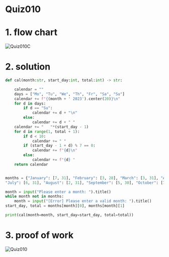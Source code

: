 # Quiz010

# 1. flow chart
![Quiz010C](https://github.com/AntGra25/unit1-CS24/assets/142757981/538fde27-bf26-487f-9a3b-8e8f39a6b2b1)

# 2. solution
```.py
def cal(month:str, start_day:int, total:int) -> str:

    calendar = ""
    days = ["Mo", "Tu", "We", "Th", "Fr", "Sa", "Su"]
    calendar += f"{(month + ' 2023').center(20)}\n"
    for d in days:
        if d == "Su":
            calendar += d + "\n"
        else:
            calendar += d + " "
    calendar += "   "*(start_day - 1)
    for d in range(1, total + 1):
        if d < 10:
            calendar += " "
        if (start_day - 1 + d) % 7 == 0:
            calendar += f"{d}\n"
        else:
            calendar += f"{d} "
    return calendar


months = {"January": [7, 31], "February": [3, 28], "March": [3, 31], "April": [6, 30], "May": [1, 31], "June": [4, 30],
"July": [6, 31], "August": [2, 31], "September": [5, 30], "October": [7, 31], "November": [3, 30], "December": [5, 31]}

month = input("Please enter a month: ").title()
while month not in months:
    month = input("[Error] Please enter a valid month: ").title()
start_day, total = months[month][0], months[month][1]

print(cal(month=month, start_day=start_day, total=total))
```
# 3. proof of work
![Quiz010](https://github.com/AntGra25/unit1-CS24/assets/142757981/8b1604e1-0228-4815-ad5b-7299f7abe265)

